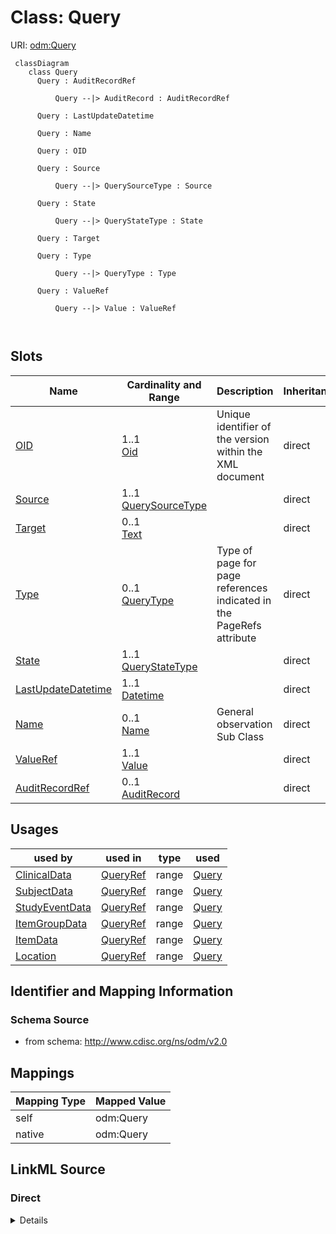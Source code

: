 # Class: Query



URI: [odm:Query](http://www.cdisc.org/ns/odm/v2.0/Query)



```mermaid
 classDiagram
    class Query
      Query : AuditRecordRef
        
          Query --|> AuditRecord : AuditRecordRef
        
      Query : LastUpdateDatetime
        
      Query : Name
        
      Query : OID
        
      Query : Source
        
          Query --|> QuerySourceType : Source
        
      Query : State
        
          Query --|> QueryStateType : State
        
      Query : Target
        
      Query : Type
        
          Query --|> QueryType : Type
        
      Query : ValueRef
        
          Query --|> Value : ValueRef
        
      
```




<!-- no inheritance hierarchy -->


## Slots

| Name | Cardinality and Range | Description | Inheritance |
| ---  | --- | --- | --- |
| [OID](OID.md) | 1..1 <br/> [Oid](Oid.md) | Unique identifier of the version within the XML document | direct |
| [Source](Source.md) | 1..1 <br/> [QuerySourceType](QuerySourceType.md) |  | direct |
| [Target](Target.md) | 0..1 <br/> [Text](Text.md) |  | direct |
| [Type](Type.md) | 0..1 <br/> [QueryType](QueryType.md) | Type of page for page references indicated in the PageRefs attribute | direct |
| [State](State.md) | 1..1 <br/> [QueryStateType](QueryStateType.md) |  | direct |
| [LastUpdateDatetime](LastUpdateDatetime.md) | 1..1 <br/> [Datetime](Datetime.md) |  | direct |
| [Name](Name.md) | 0..1 <br/> [Name](Name.md) | General observation Sub Class | direct |
| [ValueRef](ValueRef.md) | 1..1 <br/> [Value](Value.md) |  | direct |
| [AuditRecordRef](AuditRecordRef.md) | 0..1 <br/> [AuditRecord](AuditRecord.md) |  | direct |





## Usages

| used by | used in | type | used |
| ---  | --- | --- | --- |
| [ClinicalData](ClinicalData.md) | [QueryRef](QueryRef.md) | range | [Query](Query.md) |
| [SubjectData](SubjectData.md) | [QueryRef](QueryRef.md) | range | [Query](Query.md) |
| [StudyEventData](StudyEventData.md) | [QueryRef](QueryRef.md) | range | [Query](Query.md) |
| [ItemGroupData](ItemGroupData.md) | [QueryRef](QueryRef.md) | range | [Query](Query.md) |
| [ItemData](ItemData.md) | [QueryRef](QueryRef.md) | range | [Query](Query.md) |
| [Location](Location.md) | [QueryRef](QueryRef.md) | range | [Query](Query.md) |






## Identifier and Mapping Information







### Schema Source


* from schema: http://www.cdisc.org/ns/odm/v2.0





## Mappings

| Mapping Type | Mapped Value |
| ---  | ---  |
| self | odm:Query |
| native | odm:Query |





## LinkML Source

<!-- TODO: investigate https://stackoverflow.com/questions/37606292/how-to-create-tabbed-code-blocks-in-mkdocs-or-sphinx -->

### Direct

<details>
```yaml
name: Query
from_schema: http://www.cdisc.org/ns/odm/v2.0
slots:
- OID
- Source
- Target
- Type
- State
- LastUpdateDatetime
- Name
- ValueRef
- AuditRecordRef
slot_usage:
  OID:
    name: OID
    domain_of:
    - ValueListDef
    - WhereClauseDef
    - StudyEventGroupDef
    - CommentDef
    - StudyIndication
    - StudyIntervention
    - StudyObjective
    - StudyEndPoint
    - StudyTargetPopulation
    - StudyEstimand
    - Arm
    - Epoch
    - StudyParameter
    - StudyTiming
    - TransitionTimingConstraint
    - AbsoluteTimingConstraint
    - RelativeTimingConstraint
    - DurationTimingConstraint
    - WorkflowDef
    - Transition
    - Branching
    - Criterion
    - ExceptionEvent
    - Organization
    - Query
    - MetaDataVersion
    - StudyEventDef
    - ItemGroupDef
    - ItemDef
    - CodeList
    - ConditionDef
    - MethodDef
    - Standard
    - User
    - Location
    - SignatureDef
    - Study
    range: oid
    required: true
  Source:
    name: Source
    domain_of:
    - Origin
    - Query
    range: QuerySourceType
    required: true
  Target:
    name: Target
    domain_of:
    - Query
    range: text
    required: false
  Type:
    name: Type
    domain_of:
    - PDFPageRef
    - Origin
    - Resource
    - StudyObjective
    - StudyEndPoint
    - TransitionTimingConstraint
    - RelativeTimingConstraint
    - Branching
    - Organization
    - Query
    - StudyEventDef
    - ItemGroupDef
    - MethodDef
    - Standard
    range: QueryType
    required: false
  State:
    name: State
    domain_of:
    - Query
    range: QueryStateType
    required: true
  LastUpdateDatetime:
    name: LastUpdateDatetime
    domain_of:
    - Query
    range: datetime
    required: true
  Name:
    name: Name
    domain_of:
    - StudyEventGroupDef
    - Class
    - SubClass
    - SourceItem
    - Resource
    - Parameter
    - ReturnValue
    - StudyObjective
    - StudyEndPoint
    - StudyTargetPopulation
    - StudyEstimand
    - Arm
    - Epoch
    - StudyTiming
    - TransitionTimingConstraint
    - AbsoluteTimingConstraint
    - RelativeTimingConstraint
    - DurationTimingConstraint
    - WorkflowDef
    - Transition
    - Branching
    - Criterion
    - ExceptionEvent
    - Organization
    - Query
    - MetaDataVersion
    - StudyEventDef
    - ItemGroupDef
    - ItemDef
    - CodeList
    - ConditionDef
    - MethodDef
    - Standard
    - Alias
    - Location
    range: name
    required: false
  ValueRef:
    name: ValueRef
    domain_of:
    - ItemData
    - Query
    range: Value
    required: true
    minimum_cardinality: 1
    maximum_cardinality: 1
  AuditRecordRef:
    name: AuditRecordRef
    domain_of:
    - Query
    range: AuditRecord
    required: false
    minimum_cardinality: 0
    maximum_cardinality: 1
class_uri: odm:Query

```
</details>

### Induced

<details>
```yaml
name: Query
from_schema: http://www.cdisc.org/ns/odm/v2.0
slot_usage:
  OID:
    name: OID
    domain_of:
    - ValueListDef
    - WhereClauseDef
    - StudyEventGroupDef
    - CommentDef
    - StudyIndication
    - StudyIntervention
    - StudyObjective
    - StudyEndPoint
    - StudyTargetPopulation
    - StudyEstimand
    - Arm
    - Epoch
    - StudyParameter
    - StudyTiming
    - TransitionTimingConstraint
    - AbsoluteTimingConstraint
    - RelativeTimingConstraint
    - DurationTimingConstraint
    - WorkflowDef
    - Transition
    - Branching
    - Criterion
    - ExceptionEvent
    - Organization
    - Query
    - MetaDataVersion
    - StudyEventDef
    - ItemGroupDef
    - ItemDef
    - CodeList
    - ConditionDef
    - MethodDef
    - Standard
    - User
    - Location
    - SignatureDef
    - Study
    range: oid
    required: true
  Source:
    name: Source
    domain_of:
    - Origin
    - Query
    range: QuerySourceType
    required: true
  Target:
    name: Target
    domain_of:
    - Query
    range: text
    required: false
  Type:
    name: Type
    domain_of:
    - PDFPageRef
    - Origin
    - Resource
    - StudyObjective
    - StudyEndPoint
    - TransitionTimingConstraint
    - RelativeTimingConstraint
    - Branching
    - Organization
    - Query
    - StudyEventDef
    - ItemGroupDef
    - MethodDef
    - Standard
    range: QueryType
    required: false
  State:
    name: State
    domain_of:
    - Query
    range: QueryStateType
    required: true
  LastUpdateDatetime:
    name: LastUpdateDatetime
    domain_of:
    - Query
    range: datetime
    required: true
  Name:
    name: Name
    domain_of:
    - StudyEventGroupDef
    - Class
    - SubClass
    - SourceItem
    - Resource
    - Parameter
    - ReturnValue
    - StudyObjective
    - StudyEndPoint
    - StudyTargetPopulation
    - StudyEstimand
    - Arm
    - Epoch
    - StudyTiming
    - TransitionTimingConstraint
    - AbsoluteTimingConstraint
    - RelativeTimingConstraint
    - DurationTimingConstraint
    - WorkflowDef
    - Transition
    - Branching
    - Criterion
    - ExceptionEvent
    - Organization
    - Query
    - MetaDataVersion
    - StudyEventDef
    - ItemGroupDef
    - ItemDef
    - CodeList
    - ConditionDef
    - MethodDef
    - Standard
    - Alias
    - Location
    range: name
    required: false
  ValueRef:
    name: ValueRef
    domain_of:
    - ItemData
    - Query
    range: Value
    required: true
    minimum_cardinality: 1
    maximum_cardinality: 1
  AuditRecordRef:
    name: AuditRecordRef
    domain_of:
    - Query
    range: AuditRecord
    required: false
    minimum_cardinality: 0
    maximum_cardinality: 1
attributes:
  OID:
    name: OID
    description: Unique identifier of the version within the XML document.
    from_schema: http://www.cdisc.org/ns/odm/v2.0
    rank: 1000
    alias: OID
    owner: Query
    domain_of:
    - ValueListDef
    - WhereClauseDef
    - StudyEventGroupDef
    - CommentDef
    - StudyIndication
    - StudyIntervention
    - StudyObjective
    - StudyEndPoint
    - StudyTargetPopulation
    - StudyEstimand
    - Arm
    - Epoch
    - StudyParameter
    - StudyTiming
    - TransitionTimingConstraint
    - AbsoluteTimingConstraint
    - RelativeTimingConstraint
    - DurationTimingConstraint
    - WorkflowDef
    - Transition
    - Branching
    - Criterion
    - ExceptionEvent
    - Organization
    - Query
    - MetaDataVersion
    - StudyEventDef
    - ItemGroupDef
    - ItemDef
    - CodeList
    - ConditionDef
    - MethodDef
    - Standard
    - User
    - Location
    - SignatureDef
    - Study
    range: oid
    required: true
  Source:
    name: Source
    from_schema: http://www.cdisc.org/ns/odm/v2.0
    rank: 1000
    alias: Source
    owner: Query
    domain_of:
    - Origin
    - Query
    range: QuerySourceType
    required: true
  Target:
    name: Target
    from_schema: http://www.cdisc.org/ns/odm/v2.0
    rank: 1000
    alias: Target
    owner: Query
    domain_of:
    - Query
    range: text
    required: false
  Type:
    name: Type
    description: Type of page for page references indicated in the PageRefs attribute.
    from_schema: http://www.cdisc.org/ns/odm/v2.0
    rank: 1000
    alias: Type
    owner: Query
    domain_of:
    - PDFPageRef
    - Origin
    - Resource
    - StudyObjective
    - StudyEndPoint
    - TransitionTimingConstraint
    - RelativeTimingConstraint
    - Branching
    - Organization
    - Query
    - StudyEventDef
    - ItemGroupDef
    - MethodDef
    - Standard
    range: QueryType
    required: false
  State:
    name: State
    from_schema: http://www.cdisc.org/ns/odm/v2.0
    rank: 1000
    alias: State
    owner: Query
    domain_of:
    - Query
    range: QueryStateType
    required: true
  LastUpdateDatetime:
    name: LastUpdateDatetime
    from_schema: http://www.cdisc.org/ns/odm/v2.0
    rank: 1000
    alias: LastUpdateDatetime
    owner: Query
    domain_of:
    - Query
    range: datetime
    required: true
  Name:
    name: Name
    description: General observation Sub Class.
    from_schema: http://www.cdisc.org/ns/odm/v2.0
    rank: 1000
    alias: Name
    owner: Query
    domain_of:
    - StudyEventGroupDef
    - Class
    - SubClass
    - SourceItem
    - Resource
    - Parameter
    - ReturnValue
    - StudyObjective
    - StudyEndPoint
    - StudyTargetPopulation
    - StudyEstimand
    - Arm
    - Epoch
    - StudyTiming
    - TransitionTimingConstraint
    - AbsoluteTimingConstraint
    - RelativeTimingConstraint
    - DurationTimingConstraint
    - WorkflowDef
    - Transition
    - Branching
    - Criterion
    - ExceptionEvent
    - Organization
    - Query
    - MetaDataVersion
    - StudyEventDef
    - ItemGroupDef
    - ItemDef
    - CodeList
    - ConditionDef
    - MethodDef
    - Standard
    - Alias
    - Location
    range: name
    required: false
  ValueRef:
    name: ValueRef
    from_schema: http://www.cdisc.org/ns/odm/v2.0
    rank: 1000
    alias: ValueRef
    owner: Query
    domain_of:
    - ItemData
    - Query
    range: Value
    required: true
    minimum_cardinality: 1
    maximum_cardinality: 1
  AuditRecordRef:
    name: AuditRecordRef
    from_schema: http://www.cdisc.org/ns/odm/v2.0
    rank: 1000
    alias: AuditRecordRef
    owner: Query
    domain_of:
    - Query
    range: AuditRecord
    required: false
    minimum_cardinality: 0
    maximum_cardinality: 1
class_uri: odm:Query

```
</details>